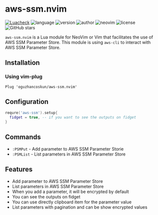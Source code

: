 # aws-ssm.nvim

[![Luacheck](https://img.shields.io/github/actions/workflow/status/lunarmodules/luacheck/luacheck.yml?branch=master&label=Luacheck&logo=Lua)](https://github.com/oguzhancoskun/aws-ssm.nvim/actions?workflow=Luacheck)
![language](https://img.shields.io/badge/language-lua-yellow)
![version](https://img.shields.io/badge/version-0.1.0-blue)
![author](https://img.shields.io/badge/author-oguzhancoskun-blue)
![neovim](https://img.shields.io/badge/neovim-0.5%2B-green)
![license](https://img.shields.io/github/license/oguzhancoskun/aws-ssm.nvim)
![GitHub stars](https://img.shields.io/github/stars/oguzhancoskun/aws-ssm.nvim)

`aws-ssm.nvim` is a Lua module for NeoVim or Vim that facilitates the use of
AWS SSM Parameter Store. This module is using `aws-cli` to interact with AWS SSM Parameter Store.

## Installation

### Using vim-plug

```vim
Plug 'oguzhancoskun/aws-ssm.nvim'
```


## Configuration

```lua
requre('aws-ssm').setup{
  fidget = true, -- if you want to see the outputs on fidget
}
```

## Commands

- `:PSMPut` - Add parameter to AWS SSM Parameter Storie
- `:PSMList` - List parameters in AWS SSM Parameter Store

## Features

- Add parameter to AWS SSM Parameter Store
- List parameters in AWS SSM Parameter Store
- When you add a parameter, it will be encrypted by default
- You can see the outputs on fidget
- You can use directly clipboard item for the parameter value
- List parameters with pagination and can be show encrypted values
